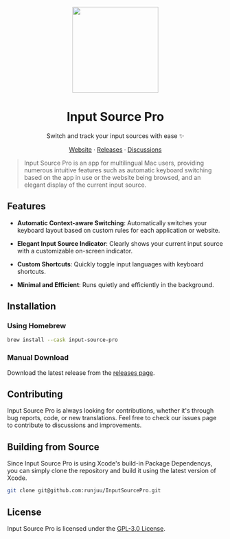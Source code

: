 <p align="center">
    <a href="https://inputsource.pro" target="_blank">
        <img height="200" src="https://inputsource.pro/img/app-icon.png">
    </a>
</p>

<h1 align="center">Input Source Pro</h1>

<p align="center">Switch and track your input sources with ease ✨</p>

<p align="center">
    <a href="https://inputsource.pro" target="_blank">Website</a> ·
    <a href="https://inputsource.pro/changelog" target="_blank">Releases</a> ·
    <a href="https://github.com/runjuu/InputSourcePro/discussions">Discussions</a>
</p>

> Input Source Pro is an app for multilingual Mac users, providing numerous intuitive features such as automatic keyboard switching based on the app in use or the website being browsed, and an elegant display of the current input source.

## Features
- **Automatic Context-aware Switching**: Automatically switches your keyboard layout based on custom rules for each application or website.

- **Elegant Input Source Indicator**: Clearly shows your current input source with a customizable on-screen indicator.

- **Custom Shortcuts**: Quickly toggle input languages with keyboard shortcuts.

- **Minimal and Efficient**: Runs quietly and efficiently in the background.

## Installation

### Using Homebrew
```bash
brew install --cask input-source-pro
```

### Manual Download
Download the latest release from the [releases page](https://inputsource.pro/changelog).

## Contributing
Input Source Pro is always looking for contributions, whether it's through bug reports, code, or new translations. Feel free to check our issues page to contribute to discussions and improvements.

## Building from Source
Since Input Source Pro is using Xcode's build-in Package Dependencys, you can simply clone the repository and build it using the latest version of Xcode.

```bash
git clone git@github.com:runjuu/InputSourcePro.git
```

## License
Input Source Pro is licensed under the [GPL-3.0 License](LICENSE).


